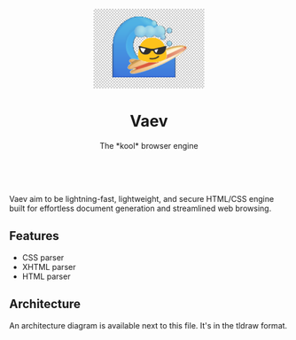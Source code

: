<br/>
<br/>
<br/>
<p align="center">
    <img src="../../doc/assets/vaev.webp" width="200">
</p>
<h1 align="center">Vaev</h1>
<p align="center">
    The *kool* browser engine
</p>
<br/>
<br/>
<br/>

Vaev aim to be lightning-fast, lightweight, and secure HTML/CSS engine
built for effortless document generation and streamlined web browsing.

## Features

 - CSS parser
 - XHTML parser
 - HTML parser

## Architecture

An architecture diagram is available next to this file. It's in the tldraw format.


